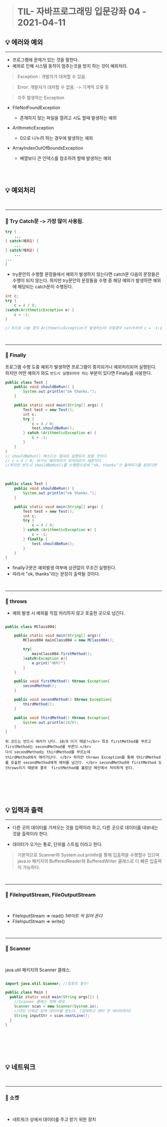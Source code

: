 > # TIL- 자바프로그래밍 입문강좌 04 - 2021-04-11

## 💡 에러와 예외

<hr/>

- 프로그램에 문제가 있는 것을 말한다.
- 예외로 인해 시스템 동작이 멈추는것을 방지 하는 것이 예외처리.

> Exception : 개발자가 대처할 수 있음.

> Error: 개발자가 대처할 수 없음. -> 기계적 오류 등
> </br>

> 자주 발생하는 Exception

- FileNotFoundException

  - 존재하지 않는 파일을 열려고 시도 할때 발생하는 예외

- ArithmeticException

  - 0으로 나누려 하는 경우에 발생하는 예외

- ArrayIndexOutOfBoundsException
  - 배열보다 큰 인덱스를 참조하려 할때 발생하는 예외

</br>
</br>

## 💡 예외처리

</br>
<hr/>

### 💫 Try Catch문 -> 가장 많이 사용됨.

```java
try {
    ...
} catch(예외1) {
    ...
} catch(예외2) {
    ...
...
}
```

- try문안의 수행할 문장들에서 예외가 발생하지 않는다면 catch문 다음의 문장들은 수행이 되지 않는다. 하지만 try문안의 문장들을 수행 중 해당 예외가 발생하면 예외에 해당되는 catch문이 수행된다.

```java
int c;
try {
    c = 4 / 0;
}catch(ArithmeticException e) {
    c = -1;
}

// 0으로 나눌 경우 ArithmeticException가 발생하는데 이럴경우 catch하여 c = -1;를 대입하도록 예외처리
```

</br>
<hr/>

### 💫 Finally

프로그램 수행 도중 예외가 발생하면 프로그램이 중지되거나 예외처리되어 실행된다. </br>
하지만 어떤 예외가 와도 `반드시 실행되어야 하는` 부분이 있다면 Finally를 사용한다.

```java
public class Test {
    public void shouldBeRun() {
        System.out.println("ok thanks.");
    }

    public static void main(String[] args) {
        Test test = new Test();
        int c;
        try {
            c = 4 / 0;
            test.shouldBeRun();
        } catch (ArithmeticException e) {
            c = -1;
        }
    }
}
// shouldBeRun() 메소드는 절대로 실행되지 않을 것이다.
// c = 4 / 0; 여기서 에러처리가 되어버리기 때문이다.
//히지만 반드시 shouldBeRun()를 수행함으로써 "ok, thanks"가 출력되기를 원한다면

```

</br>

```java
public class Test {
    public void shouldBeRun() {
        System.out.println("ok thanks.");
    }

    public static void main(String[] args) {
        Test test = new Test();
        int c;
        try {
            c = 4 / 0;
        } catch (ArithmeticException e) {
            c = -1;
        } finally {
            test.shouldBeRun();
        }
    }
}
```

- finally구문은 예외발생 여부에 상관없이 무조건 실행된다.
- 따라서 "ok, thanks"라는 문장이 출력될 것이다.

</br>
<hr/>

### 💫 throws

- 예외 발생 시 예외를 직접 처리하지 않고 호출한 곳으로 넘긴다.

```java

public class MClass004{

	public static void main(String[] args){
		MClass004 mainClass004 = new MClass004();

		try{
			mainClass004.firstMethod();
		}catch(Exception e){
			e.print("에러!")
		}
	}

	public void firstMethod() throws Exception{
		secondMethod();
	}

	public void secondMethod() throws Exception{
		thirdMethod();
	}

	public void thirdMethod() throws Exception{
		System.out.println(10/0);
	}
}
```

    위 코드는 반드시 에러가 난다. 10/0 이기 때문!</br> 최초 firstMethod를 부르고 firstMethod는 secondMethod를 부른다.</br>
    다시 secondMethod는 thirdMethod를 부르는데
    thirdMethod에서 에러가난다. </br> 하지만 throws Exception를 통해 thirdMethod를 호출한 secondMethod에게 에러를 넘긴다. </br> secondMethod와 firstMethod 도 throws이기 때문에 결국  firstMethod를 불렀던 메인에서 처리하게 된다.

</br>
</br>
</br>
</br>

## 💡 입력과 출력

<hr/>

- 다른 곳의 데이터를 가져오는 것을 입력이라 하고, 다른 곳으로 데이터를 내보내는 것을 출력이라 한다.

- 데이터가 오가는 통로, 단위를 스트림 이라고 한다.

> 기본적으로 Scanner와 System.out.println을 통해 입출력을 수행할수 있으며</br>
> java.io 패키지의 BufferedReader와 BufferedWriter 클래스로 더 빠른 입출력이 가능하다.

</br>
<hr/>

### 💫 FileInputStream, FileOutputStream

</br>

- FileInputStream => read() _1바이트 씩 읽어 온다_
- FileInputStream => write()

</br>
<hr/>

### 💫 Scanner

</br>

java.util 패키지의 Scanner 클래스.

```java

import java.util.Scanner; //임포트 필수!

public class Main {
  public static void main(String args[]) {
    //Scanner 클래스 객체 생성
    Scanner scan = new Scanner(System.in);
    //라인 단위로 입력 데이터를 받는다. (입력하고 엔터 친 데이터까지)
    String inputStr = scan.nextLine();
  }
}
```

</br>
</br>
</br>
</br>

## 💡 네트워크

</br>
<hr/>

### 💫 소켓

</br>

- 네트워크 상에서 데이터를 주고 받기 위한 장치
